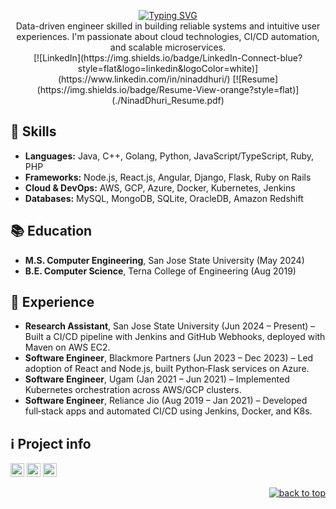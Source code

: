 <a id="top"></a>
<div align="center">
  <a href="https://git.io/typing-svg">
    <img src="https://readme-typing-svg.demolab.com?font=Fira+Code&size=30&pause=1000&color=11d4be&center=true&vCenter=true&width=700&lines=Hi%2C+I'm+Ninad+Dhuri;Software+Engineer+%7C+SJSU+Grad;Welcome+to+my+GitHub!" alt="Typing SVG" />
  </a>
</div>

<div align="center">
  Data-driven engineer skilled in building reliable systems and intuitive user experiences.
  I'm passionate about cloud technologies, CI/CD automation, and scalable microservices.
</div>

<div align="center">
  [![LinkedIn](https://img.shields.io/badge/LinkedIn-Connect-blue?style=flat&logo=linkedin&logoColor=white)](https://www.linkedin.com/in/ninaddhuri/)
  [![Resume](https://img.shields.io/badge/Resume-View-orange?style=flat)](./NinadDhuri_Resume.pdf)
</div>

## 🚀 Skills
- **Languages:** Java, C++, Golang, Python, JavaScript/TypeScript, Ruby, PHP
- **Frameworks:** Node.js, React.js, Angular, Django, Flask, Ruby on Rails
- **Cloud & DevOps:** AWS, GCP, Azure, Docker, Kubernetes, Jenkins
- **Databases:** MySQL, MongoDB, SQLite, OracleDB, Amazon Redshift

## 📚 Education
- **M.S. Computer Engineering**, San Jose State University (May 2024)
- **B.E. Computer Science**, Terna College of Engineering (Aug 2019)

## 💼 Experience
- **Research Assistant**, San Jose State University (Jun 2024 – Present) – Built a CI/CD pipeline with Jenkins and GitHub Webhooks, deployed with Maven on AWS EC2.
- **Software Engineer**, Blackmore Partners (Jun 2023 – Dec 2023) – Led adoption of React and Node.js, built Python‑Flask services on Azure.
- **Software Engineer**, Ugam (Jan 2021 – Jun 2021) – Implemented Kubernetes orchestration across AWS/GCP clusters.
- **Software Engineer**, Reliance Jio (Aug 2019 – Jan 2021) – Developed full‑stack apps and automated CI/CD using Jenkins, Docker, and K8s.

## ℹ️ Project info
<div>
  <img alt="Repository size" src="https://img.shields.io/github/repo-size/NinadDhuri/NinadDhuri?color=181717&logo=github&style=for-the-badge&logoColor=181717" height="22px">
  <img alt="Last commit" src="https://img.shields.io/github/last-commit/NinadDhuri/NinadDhuri?color=F05032&logo=git&style=for-the-badge" height="22px">
  <a href="https://forthebadge.com"><img src="https://forthebadge.com/images/badges/built-with-love.svg" alt="built with love" height="22px"></a>
</div>

<p align="right"><a href="#top"><img src="https://img.shields.io/static/v1?label&message=back+to+top&color=11d4be&style=flat" alt="back to top" /></a></p>
